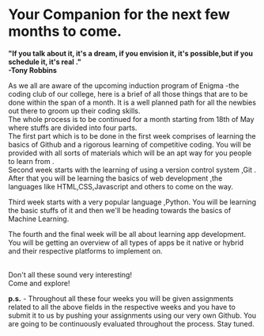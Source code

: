 # Your Companion for the next few months to come.

<b> "If you talk about it, it's a dream, if you envision it, it's possible,but if you schedule it, it's real ."<br> -Tony Robbins </b>

As we all are aware of the upcoming induction program of  Enigma  -the coding club of our college, here is a brief of all those things that are to be done within the span of a month. It is a well planned  path for all the newbies out there to groom up their coding skills.<br>
The whole process is to be continued for a month starting from 18th of May where stuffs are divided into four parts.<br>
The first part which is to be done in the first week comprises of learning the basics of Github and a rigorous learning of competitive coding. You will be provided with all sorts of materials which will be an apt way for you people to learn from .<br>
Second week starts with the learning of using a version control system ,Git .
After that you will be learning the basics of web development ,the languages like HTML,CSS,Javascript and others to come on the way.<br>
 
Third week starts with a very popular language ,Python. You will be learning the basic stuffs of it and then we'll be heading towards the basics of Machine Learning. <br>

The fourth and the final week will be all about learning app development. You will be getting an overview of all types of apps be it native or hybrid and their respective platforms to implement on.<br><br>

Don't all these sound very interesting!<br>
Come and explore!<br>

<b>p.s.</b> - Throughout all these four weeks you will be given assignments related to all the above fields in the respective weeks and you have to submit it to us by pushing your assignments using our very own Github. You are going to be continuously evaluated throughout the process. Stay tuned.